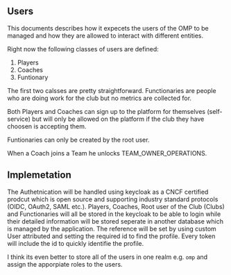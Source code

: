 ## Users

This documents describes how it expecets the users of the OMP to be managed and
how they are allowed to interact with different entities.

Right now the following classes of users are defined:

1. Players
2. Coaches
3. Funtionary

The first two calsses are pretty straightforward. Functionaries are people who
are doing work for the club but no metrics are collected for.

Both Players and Coaches can sign up to the platform for themselves
(self-service) but will only be allowed on the platform if the club they have
choosen is accepting them.

Funtionaries can only be created by the root user.

When a Coach joins a Team he unlocks TEAM_OWNER_OPERATIONS.

## Implemetation

The Authetnication will be handled using keycloak as a CNCF certified prodcut
which is open source and supporting industry standard protocols (OIDC, OAuth2,
SAML etc.). Players, Coaches, Root user of the Club (Clubs) and Functionaries
will all be stored in the keycloak to be able to login while their detailed
information will be stored seperate in another database which is managed by the
application. The reference will be set by using custom User attributed and
setting the required id to find the profile. Every token will include the id to
quickly identifie the profile.

I think its even better to store all of the users in one realm e.g. `omp` and
assign the apporpiate roles to the users.
